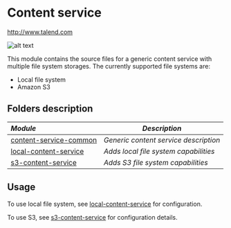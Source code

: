 # Content service
http://www.talend.com


![alt text](https://www.talend.com/wp-content/uploads/2016/07/talend-logo.png "Talend")

This module contains the source files for a generic content service with multiple file system storages. The currently supported file systems are:
* Local file system
* Amazon S3

## Folders description
| _Module_                                           | _Description_                                                        |
|:---------------------------------------------------|------------------------------------------|
| [content-service-common](content-service-common)   | *Generic content service description*    |
| [local-content-service](local-content-service)     | *Adds local file system capabilities*    |
| [s3-content-service](s3-content-service)           | *Adds S3 file system capabilities*       |

## Usage

To use local file system, see [local-content-service](local-content-service) for configuration.

To use S3, see [s3-content-service](s3-content-service) for configuration details.